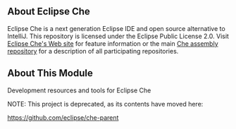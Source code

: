 ## About Eclipse Che
Eclipse Che is a next generation Eclipse IDE and open source alternative to IntelliJ. This repository is licensed under the Eclipse Public License 2.0. Visit [Eclipse Che's Web site](http://eclipse.org/che) for feature information or the main [Che assembly repository](http://github.com/eclipse/che) for a description of all participating repositories.

## About This Module
Development resources and tools for Eclipse Che

NOTE: This project is deprecated, as its contents have moved here:

https://github.com/eclipse/che-parent

